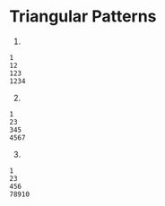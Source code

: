 # Triangular Patterns

1.
```
1
12
123
1234
```

2.
```
1
23
345
4567
```

3.
```
1
23
456
78910
```
